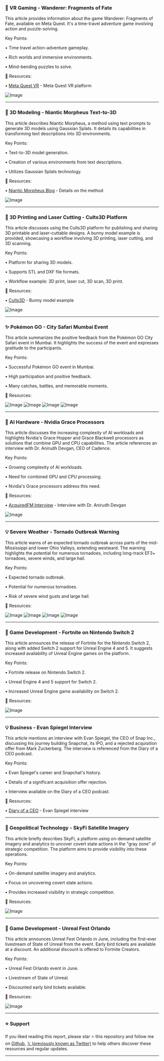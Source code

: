 ### 🚀 VR Gaming - Wanderer: Fragments of Fate

This article provides information about the game Wanderer: Fragments of Fate, available on Meta Quest.  It's a time-travel adventure game involving action and puzzle-solving.

Key Points:

• Time travel action-adventure gameplay.

• Rich worlds and immersive environments.

• Mind-bending puzzles to solve.


🔗 Resources:

• [Meta Quest VR](https://x.com/MetaQuestVR) - Meta Quest VR platform

![Image](https://pbs.twimg.com/ext_tw_video_thumb/1907828400934285312/pu/img/JURZA613jVXgCTBb.jpg)


---
### 🤖 3D Modeling - Niantic Morpheus Text-to-3D

This article describes Niantic Morpheus, a method using text prompts to generate 3D models using Gaussian Splats.  It details its capabilities in transforming text descriptions into 3D environments.

Key Points:

• Text-to-3D model generation.

• Creation of various environments from text descriptions.

• Utilizes Gaussian Splats technology.


🔗 Resources:

• [Niantic Morpheus Blog](https://nianticspatial.com/blog/niantic-morpheus-text-to-3d-gaussian-splat-cvpr-2025) - Details on the method

![Image](https://pbs.twimg.com/media/Gnn9JuoWYAA9F63.jpg)


---
### 🤖 3D Printing and Laser Cutting - Cults3D Platform

This article discusses using the Cults3D platform for publishing and sharing 3D printable and laser-cuttable designs. A bunny model example is provided, showcasing a workflow involving 3D printing, laser cutting, and 3D scanning.

Key Points:

• Platform for sharing 3D models.

• Supports STL and DXF file formats.

• Workflow example: 3D print, laser cut, 3D scan, 3D print.


🔗 Resources:

• [Cults3D](https://cults3d.com/en/3d-model/art/low-poly-art-bunny-for-laser-cutting-toy-box-holder) - Bunny model example

![Image](https://pbs.twimg.com/media/GnmU0ScWYAAgU9v?format=png&name=small)


---
### ✨ Pokémon GO - City Safari Mumbai Event

This article summarizes the positive feedback from the Pokémon GO City Safari event in Mumbai.  It highlights the success of the event and expresses gratitude to the participants.

Key Points:

• Successful Pokémon GO event in Mumbai.

• High participation and positive feedback.

• Many catches, battles, and memorable moments.



🔗 Resources:


![Image](https://pbs.twimg.com/media/GnhqyeNWIAAnyIe?format=jpg&name=360x360)
![Image](https://pbs.twimg.com/media/GnhqzshXAAAkXeF?format=jpg&name=360x360)
![Image](https://pbs.twimg.com/media/Gnhq07LXMAADWAr?format=jpg&name=360x360)
![Image](https://pbs.twimg.com/media/Gnhq2JAWMAAfaIp?format=jpg&name=360x360)


---
### 🤖 AI Hardware - Nvidia Grace Processors

This article discusses the increasing complexity of AI workloads and highlights Nvidia's Grace Hopper and Grace Blackwell processors as solutions that combine GPU and CPU capabilities.  The article references an interview with Dr. Anirudh Devgan, CEO of Cadence.

Key Points:

• Growing complexity of AI workloads.

• Need for combined GPU and CPU processing.

• Nvidia's Grace processors address this need.


🔗 Resources:

• [AcquiredFM Interview](https://ow.ly/bwRq50VrSvq) - Interview with Dr. Anirudh Devgan

![Image](https://pbs.twimg.com/ext_tw_video_thumb/1907537321261510656/pu/img/T4Fv6ZonY6wYzQ8G.jpg)


---
### 💡 Severe Weather - Tornado Outbreak Warning

This article warns of an expected tornado outbreak across parts of the mid-Mississippi and lower Ohio Valleys, extending westward.  The warning highlights the potential for numerous tornadoes, including long-track EF3+ tornadoes, severe winds, and large hail.


Key Points:

• Expected tornado outbreak.

• Potential for numerous tornadoes.

• Risk of severe wind gusts and large hail.



🔗 Resources:


![Image](https://pbs.twimg.com/media/Gnhr2bEXIAAi7xU?format=jpg&name=360x360)
![Image](https://pbs.twimg.com/media/Gnhr2bDWoAA6qd1?format=jpg&name=360x360)
![Image](https://pbs.twimg.com/media/Gnhr2boXMAAjNcn?format=jpg&name=360x360)
![Image](https://pbs.twimg.com/media/Gnhr2bnXYAED5UK?format=jpg&name=360x360)


---
### 🚀 Game Development - Fortnite on Nintendo Switch 2

This article announces the release of Fortnite for the Nintendo Switch 2, along with added Switch 2 support for Unreal Engine 4 and 5.  It suggests increased availability of Unreal Engine games on the platform.

Key Points:

• Fortnite release on Nintendo Switch 2.

• Unreal Engine 4 and 5 support for Switch 2.

• Increased Unreal Engine game availability on Switch 2.


🔗 Resources:

![Image](https://pbs.twimg.com/media/GniRdsGWAAAlyX6?format=jpg&name=small)



---
### 💡 Business - Evan Spiegel Interview

This article mentions an interview with Evan Spiegel, the CEO of Snap Inc., discussing his journey building Snapchat, its IPO, and a rejected acquisition offer from Mark Zuckerberg.  The interview is referenced from the Diary of a CEO podcast.

Key Points:

• Evan Spiegel's career and Snapchat's history.

• Details of a significant acquisition offer rejection.

• Interview available on the Diary of a CEO podcast.


🔗 Resources:

• [Diary of a CEO](https://t.co/dEyRf5akwL) - Evan Spiegel interview


---
### 🤖 Geopolitical Technology - SkyFi Satellite Imagery

This article briefly describes SkyFi, a platform using on-demand satellite imagery and analytics to uncover covert state actions in the "gray zone" of strategic competition.  The platform aims to provide visibility into these operations.

Key Points:

• On-demand satellite imagery and analytics.

• Focus on uncovering covert state actions.

• Provides increased visibility in strategic competition.



🔗 Resources:

![Image](https://pbs.twimg.com/media/GniIpclXAAEvYMy?format=png&name=small)


---
### 🚀 Game Development - Unreal Fest Orlando

This article announces Unreal Fest Orlando in June, including the first-ever livestream of State of Unreal from the event.  Early bird tickets are available at a discount.  An additional discount is offered to Fortnite Creators.

Key Points:

• Unreal Fest Orlando event in June.

• Livestream of State of Unreal.

• Discounted early bird tickets available.


🔗 Resources:

![Image](https://pbs.twimg.com/media/GniQLg3XAAAH94u?format=jpg&name=small)


---

### ⭐️ Support

If you liked reading this report, please star ⭐️ this repository and follow me on [Github](https://github.com/Drix10), [𝕏 (previously known as Twitter)](https://x.com/DRIX_10_) to help others discover these resources and regular updates.

---